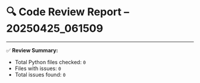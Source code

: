 # 🔍 Code Review Report – 20250425_061509

---

✅ **Review Summary:**
- Total Python files checked: `0`
- Files with issues: `0`
- Total issues found: `0`
